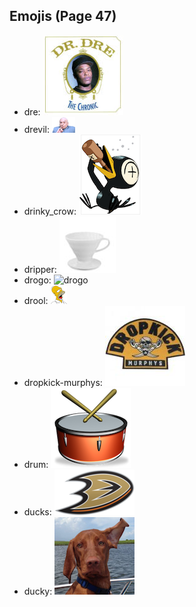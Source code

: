 
## Emojis (Page 47)

* dre: ![dre](output/dre.jpg)
* drevil: ![drevil](output/drevil.png)
* drinky_crow: ![drinky_crow](output/drinky_crow.png)
* dripper: ![dripper](output/dripper.jpg)
* drogo: ![drogo](output/drogo)
* drool: ![drool](output/drool.png)
* dropkick-murphys: ![dropkick-murphys](output/dropkick-murphys.jpg)
* drum: ![drum](output/drum.png)
* ducks: ![ducks](output/ducks.png)
* ducky: ![ducky](output/ducky.png)
